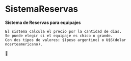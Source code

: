 # SistemaReservas

**Sistema de Reservas para equipajes**


```
El sistema calcula el precio por la cantidad de dias.
Se puede elegir si el equipaje es chico o grande.
Con dos tipos de valores: $(peso argentino) o U$S(dolar nosrteamericano).
```

:rocket:
